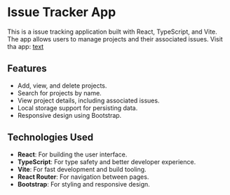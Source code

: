 # Issue Tracker App

This is a issue tracking application built with React, TypeScript, and Vite. The app allows users to manage projects and their associated issues.
Visit tha app: [text](https://andols-dev.github.io/issue_tracker_react_typescript/)

## Features

- Add, view, and delete projects.
- Search for projects by name.
- View project details, including associated issues.
- Local storage support for persisting data.
- Responsive design using Bootstrap.

## Technologies Used

- **React**: For building the user interface.
- **TypeScript**: For type safety and better developer experience.
- **Vite**: For fast development and build tooling.
- **React Router**: For navigation between pages.
- **Bootstrap**: For styling and responsive design.


